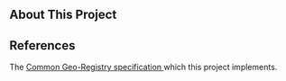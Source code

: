 ## About This Project


## References
The <a href="https://github.com/terraframe/common-geo-registry-specification" target="_blank">Common Geo-Registry specification </a> which this project implements.


